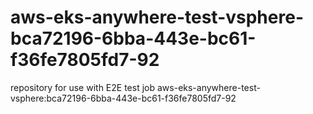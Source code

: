 # aws-eks-anywhere-test-vsphere-bca72196-6bba-443e-bc61-f36fe7805fd7-92
repository for use with E2E test job aws-eks-anywhere-test-vsphere:bca72196-6bba-443e-bc61-f36fe7805fd7-92
